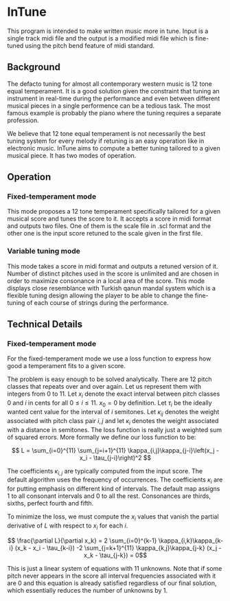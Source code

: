 # InTune
This program is intended to make written music more in tune. Input is a single track midi file and the output is a modified midi file which is fine-tuned using the pitch bend feature of midi standard.

## Background
The defacto tuning for almost all contemporary western music is 12 tone equal temperament. It is a good solution given the constraint that tuning an instrument in real-time during the performance and even between different musical pieces in a single performence can be a tedious task. The most famous example is probably the piano where the tuning requires a separate profession.

We believe that 12 tone equal temperament is not necessarily the best tuning system for every melody if retuning is an easy operation like in electronic music. InTune aims to compute a better tuning tailored to a given musical piece. It has two modes of operation.

## Operation
### Fixed-temperament mode
This mode proposes a 12 tone temperament specifically tailored for a given musical score and tunes the score to it. It accepts a score in midi format and outputs two files. One of them is the scale file in .scl format and the other one is the input score retuned to the scale given in the first file.
### Variable tuning mode
This mode takes a score in midi format and outputs a retuned version of it. Number of distinct pitches used in the score is unlimited and are chosen in order to maximize consonance in a local area of the score. This mode displays close resemblance with Turkish qanun mandal system which is a flexible tuning design allowing the player to be able to change the fine-tuning of each course of strings during the performance.

## Technical Details

### Fixed-temperament mode
For the fixed-temperament mode we use a loss function to express how good a temperament fits to a given score.

The problem is easy enough to be solved analytically. There are 12 pitch classes that repeats over and over again. Let us represent them with integers from 0 to 11. Let $x_i$ denote the exact interval between pitch classes 0 and $i$ in cents for all $0 \le i \le 11$. $x_0 = 0$ by definition. Let $\tau_i$ be the ideally wanted cent value for the interval of $i$ semitones. Let $\kappa_{ij}$ denotes the weight associated with pitch class pair $i,j$ and let $\kappa_i$ denotes the weight associated with a distance in semitones. The loss function is really just a weighted sum of squared errors. More formally we define our loss function to be:

$$ L = \sum_{i=0}^{11} \sum_{j=i+1}^{11} \kappa_{i,j}\kappa_{j-i}\left(x_j - x_i - \tau_{j-i}\right)^2 $$

The coefficients $\kappa_{i,j}$ are typically computed from the input score. The default algorithm uses the frequency of occurrences. The coefficients $\kappa_i$ are for putting emphasis on different kind of intervals. The default map assigns 1 to all consonant intervals and 0 to all the rest. Consonances are thirds, sixths, perfect fourth and fifth.

To minimize the loss, we must compute the $x_i$ values that vanish the partial derivative of $L$ with respect to $x_i$ for each $i$.

$$ \frac{\partial L}{\partial x_k} =  
2 \sum_{i=0}^{k-1} \kappa_{i,k}\kappa_{k-i} (x_k - x_i - \tau_{k-i})
-2 \sum_{j=k+1}^{11} \kappa_{k,j}\kappa_{j-k} (x_j - x_k - \tau_{j-k})
= 0$$

This is just a linear system of equations with 11 unknowns. Note that if some pitch never appears in the score all interval frequencies associated with it are 0 and this equation is already satisfied regardless of our final solution, which essentially reduces the number of unknowns by 1.